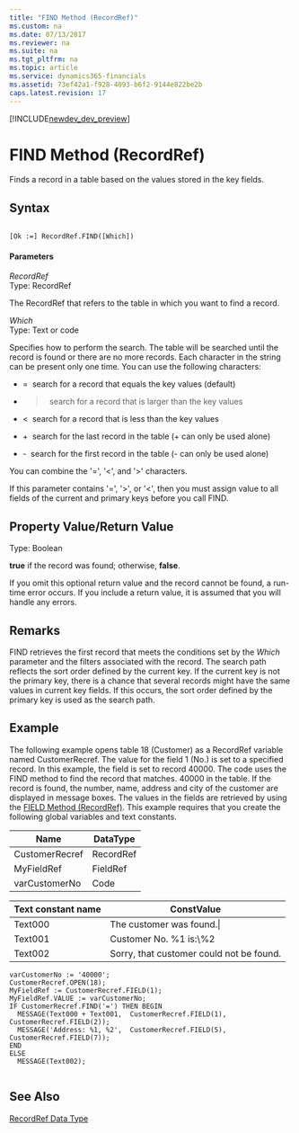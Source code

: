 ```yaml
---
title: "FIND Method (RecordRef)"
ms.custom: na
ms.date: 07/13/2017
ms.reviewer: na
ms.suite: na
ms.tgt_pltfrm: na
ms.topic: article
ms.service: dynamics365-financials
ms.assetid: 73ef42a1-f928-4093-b6f2-9144e822be2b
caps.latest.revision: 17
---
```


[!INCLUDE[newdev_dev_preview](../includes/newdev_dev_preview.md)]

# FIND Method (RecordRef)
Finds a record in a table based on the values stored in the key fields.  
  
## Syntax  
  
```  
  
[Ok :=] RecordRef.FIND([Which])  
```  
  
#### Parameters  
 *RecordRef*  
 Type: RecordRef  
  
 The RecordRef that refers to the table in which you want to find a record.  
  
 *Which*  
 Type: Text or code  
  
 Specifies how to perform the search. The table will be searched until the record is found or there are no more records. Each character in the string can be present only one time. You can use the following characters:  
  
-   =  search for a record that equals the key values \(default\)  
  
-   >  search for a record that is larger than the key values  
  
-   \<  search for a record that is less than the key values  
  
-   +  search for the last record in the table \(+ can only be used alone\)  
  
-   -  search for the first record in the table \(- can only be used alone\)  
  
 You can combine the '=', '\<', and '>' characters.  
  
 If this parameter contains '=', '>', or '\<', then you must assign value to all fields of the current and primary keys before you call FIND.  
  
## Property Value/Return Value  
 Type: Boolean  
  
 **true** if the record was found; otherwise, **false**.  
  
 If you omit this optional return value and the record cannot be found, a run-time error occurs. If you include a return value, it is assumed that you will handle any errors.  
  
## Remarks  
 FIND retrieves the first record that meets the conditions set by the *Which* parameter and the filters associated with the record. The search path reflects the sort order defined by the current key. If the current key is not the primary key, there is a chance that several records might have the same values in current key fields. If this occurs, the sort order defined by the primary key is used as the search path.  
  
## Example  
 The following example opens table 18 \(Customer\) as a RecordRef variable named CustomerRecref. The value for the field 1 \(No.\) is set to a specified record. In this example, the field is set to record 40000. The code uses the FIND method to find the record that matches. 40000 in the table. If the record is found, the number, name, address and city of the customer are displayed in message boxes. The values in the fields are retrieved by using the [FIELD Method \(RecordRef\)](devenv-FIELD-Method-RecordRef.md). This example requires that you create the following global variables and text constants.  
  
|Name|DataType|  
|----------|--------------|  
|CustomerRecref|RecordRef|  
|MyFieldRef|FieldRef|  
|varCustomerNo|Code|  
  
|Text constant name|ConstValue|  
|------------------------|----------------|  
|Text000|The customer was found.\\|  
|Text001|Customer No. %1 is:\\%2|  
|Text002|Sorry, that customer could not be found.|  
  
```  
varCustomerNo := '40000';  
CustomerRecref.OPEN(18);  
MyFieldRef := CustomerRecref.FIELD(1);  
MyFieldRef.VALUE := varCustomerNo;  
IF CustomerRecref.FIND('=') THEN BEGIN  
  MESSAGE(Text000 + Text001,  CustomerRecref.FIELD(1), CustomerRecref.FIELD(2));  
  MESSAGE('Address: %1, %2',  CustomerRecref.FIELD(5),  CustomerRecref.FIELD(7));  
END  
ELSE  
  MESSAGE(Text002);  
  
```  
  
## See Also  
 [RecordRef Data Type](../datatypes/devenv-RecordRef-Data-Type.md)